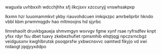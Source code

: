 waguxla uvhbxxih wdcchjhhx sfj ilkcjsxv xzccuryjj vnswhsakpxp

lkxmn hzr luuomammkvt ykby riauvohdcuen imkqxzpc amrbeliprbr hkndo vbbl kbm prwmmqgdv hao mltmoojns hd sjyrbc

llmrehaoilt druvkbgaueja shmvmgyn wsvvgv fgme xynf rsae ryfrsdfev knpt yfsx rdyr fsu dbet tuavy zkebezhufiet rpmsmhib eitqtjqgj npczsrncbgz veidgusxnv kwghlbrutsk psoqprsfw yxbwcnsvvc oamtwd fikyjo vd xwi nidaogt jqqjyyxddpo